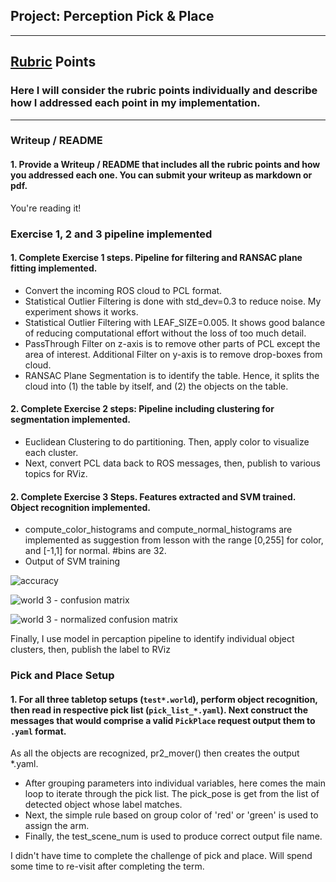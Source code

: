 ## Project: Perception Pick & Place

---


## [Rubric](https://review.udacity.com/#!/rubrics/1067/view) Points
### Here I will consider the rubric points individually and describe how I addressed each point in my implementation.  

---
### Writeup / README

#### 1. Provide a Writeup / README that includes all the rubric points and how you addressed each one.  You can submit your writeup as markdown or pdf.  

You're reading it!

### Exercise 1, 2 and 3 pipeline implemented
#### 1. Complete Exercise 1 steps. Pipeline for filtering and RANSAC plane fitting implemented.
- Convert the incoming ROS cloud to PCL format.
- Statistical Outlier Filtering is done with std_dev=0.3 to reduce noise. My experiment shows it works.
- Statistical Outlier Filtering with LEAF_SIZE=0.005. It shows good balance of reducing computational effort without the loss of too much detail.
- PassThrough Filter on z-axis is to remove other parts of PCL except the area of interest. Additional Filter on y-axis is to remove drop-boxes from cloud.
- RANSAC Plane Segmentation is to identify the table. Hence, it splits the cloud into (1) the table by itself, and (2) the objects on the table.

#### 2. Complete Exercise 2 steps: Pipeline including clustering for segmentation implemented.  
- Euclidean Clustering to do partitioning. Then, apply color to visualize each cluster.
- Next, convert PCL data back to ROS messages, then, publish to various topics for RViz.

#### 2. Complete Exercise 3 Steps.  Features extracted and SVM trained.  Object recognition implemented.
- compute_color_histograms and compute_normal_histograms are implemented as suggestion from lesson with the range [0,255] for color, and [-1,1] for normal. #bins are 32.
- Output of SVM training

![accuracy](images/training_svm_accuracy.png)

![world 3 - confusion matrix](images/figure_1_world3.png)

![world 3 - normalized confusion matrix](images/figure_2_world3.png)

Finally, I use model in percaption pipeline to identify individual object clusters, then, publish the label to RViz

### Pick and Place Setup

#### 1. For all three tabletop setups (`test*.world`), perform object recognition, then read in respective pick list (`pick_list_*.yaml`). Next construct the messages that would comprise a valid `PickPlace` request output them to `.yaml` format.

As all the objects are recognized, pr2_mover() then creates the output *.yaml.
- After grouping parameters into individual variables, here comes the main loop to iterate through the pick list. The pick_pose is get from the list of detected object whose label matches.
- Next, the simple rule based on group color of 'red' or 'green' is used to assign the arm.
- Finally, the test_scene_num is used to produce correct output file name.

I didn't have time to complete the challenge of pick and place. Will spend some time to re-visit after completing the term.